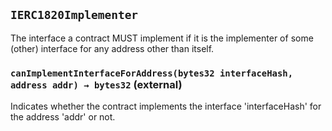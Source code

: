## `IERC1820Implementer`



The interface a contract MUST implement if it is the implementer of
some (other) interface for any address other than itself.


### `canImplementInterfaceForAddress(bytes32 interfaceHash, address addr) → bytes32` (external)

Indicates whether the contract implements the interface 'interfaceHash' for the address 'addr' or not.







